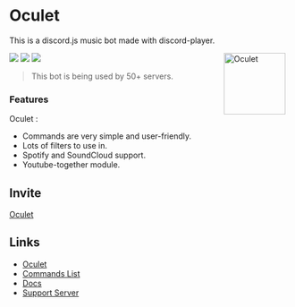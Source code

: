 # Oculet
This is a discord.js music bot made with discord-player.

<img width="110" height="110" align="right" style="float: right; margin: 0 10px 0 0;" alt="Oculet" src="https://media.discordapp.net/attachments/827481665856339991/840158608632053830/logo_for_oculet.png">  

[![](https://img.shields.io/discord/695959830912827442.svg?logo=discord&colorB=7289DA&label=Oculet%20Support)](https://discord.gg/abbc668)
[![](https://img.shields.io/badge/discord.js-v12.5.3--stable-blue.svg?logo=npm)](https://github.com/discordjs)
[![](https://img.shields.io/badge/patreon-donate-orange.svg)](https://www.patreon.com/samiul30)


> This bot is being used by 50+ servers.


### Features
Oculet :
*   Commands are very simple and user-friendly.
*   Lots of filters to use in.
*   Spotify and SoundCloud support.
*   Youtube-together module.


## Invite

[Oculet](https://oculetbot.tk/invite)

## Links
*   [Oculet](https://oculebot.tk)
*   [Commands List](https://oculetbot.tk/command)
*   [Docs](https://oculetbot.tk/docs)
*   [Support Server](https://oculetbot.tk/support)
